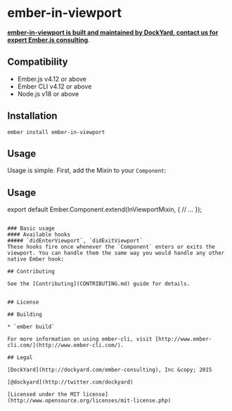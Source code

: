 # ember-in-viewport

**[ember-in-viewport is built and maintained by DockYard, contact us for expert Ember.js consulting](https://dockyard.com/ember-consulting)**.


## Compatibility

* Ember.js v4.12 or above
* Ember CLI v4.12 or above
* Node.js v18 or above


## Installation

```
ember install ember-in-viewport
```

## Usage
Usage is simple. First, add the Mixin to your `Component`:

## Usage

export default Ember.Component.extend(InViewportMixin, {
  // ...
});
```

### Basic usage
#### Available hooks
##### `didEnterViewport`, `didExitViewport`
These hooks fire once whenever the `Component` enters or exits the viewport. You can handle them the same way you would handle any other native Ember hook:

## Contributing

See the [Contributing](CONTRIBUTING.md) guide for details.


## License

## Building

* `ember build`

For more information on using ember-cli, visit [http://www.ember-cli.com/](http://www.ember-cli.com/).

## Legal

[DockYard](http://dockyard.com/ember-consulting), Inc &copy; 2015

[@dockyard](http://twitter.com/dockyard)

[Licensed under the MIT license](http://www.opensource.org/licenses/mit-license.php)
